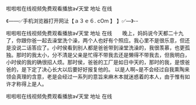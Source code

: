 啦啦啦在线视频免费观看播放а√天堂 地址 在线

《——✅手机浏览器打开网沚【ａ３ｅ６. cOm 】 】✅—》--

啦啦啦在线视频免费观看播放а√天堂 地址 在线　　晚上，妈妈说今天都二十九了，你跟你爸一起去澡堂洗个澡，两个人也好有个照应。我心里不是很乐意，但还是没说二话答应了。小时侯看到别人都是爸爸带到澡堂洗澡的，我很羡慕，也更孤独。那时的我太小，分不清是父亲是忙得不带我去还是懒得不带我去，但我明白，小时侯的我的确很招人烦。那时侯，爸爸的工厂是如日中天的，那时的我，是恨爸爸的，是下定了决心长大以后要好好报复他的。
以是人啊~是不会经过自我熏陶来领会真理的含意，老是会经过一系列的意旨来麻木本就迷惑着的本人，由于惟有如许才称得上是人。





啦啦啦在线视频免费观看播放а√天堂 地址 在线
